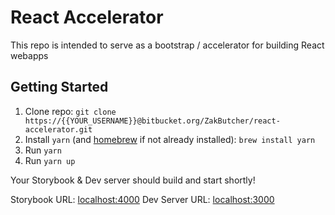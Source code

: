 # React Accelerator

This repo is intended to serve as a bootstrap / accelerator for building React webapps

## Getting Started

1. Clone repo: `git clone https://{{YOUR_USERNAME}}@bitbucket.org/ZakButcher/react-accelerator.git`
2. Install `yarn` (and [homebrew](https://brew.sh/) if not already installed): `brew install yarn`
3. Run `yarn`
4. Run `yarn up`

Your Storybook & Dev server should build and start shortly!

Storybook URL: [localhost:4000](localhost:4000)
Dev Server URL: [localhost:3000](localhost:3000)
